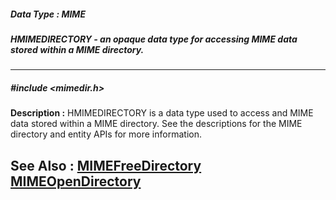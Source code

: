 ##### Data Type : MIME
##### HMIMEDIRECTORY - an opaque data type for accessing MIME data stored within a MIME directory.
---
##### #include <mimedir.h>
**Description :**
HMIMEDIRECTORY is a data type used to access and MIME data stored within a MIME 
directory.  See the descriptions for the MIME directory and entity APIs for 
more information.

**See Also :**
[MIMEFreeDirectory](D:/md_files/MIMEFreeDirectory.md)
[MIMEOpenDirectory](D:/md_files/MIMEOpenDirectory.md)
---
